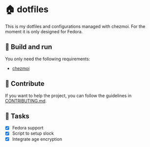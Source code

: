 # 🏠 dotfiles

This is my dotfiles and configurations managed with chezmoi. For the moment it is only designed for Fedora.

## 📖 Build and run

You only need the following requirements:

- [chezmoi](https://www.chezmoi.io/install/)

## 🤝 Contribute

If you want to help the project, you can follow the guidelines in [CONTRIBUTING.md](./CONTRIBUTING.md).

## 🎉 Tasks

- [x] Fedora support
- [x] Script to setup slock
- [x] Integrate age encryption
